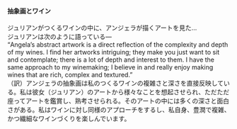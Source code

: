 #### 抽象画とワイン

ジュリアンがつくるワインの中に、アンジェラが描くアートを見た…  
ジュリアンは次のように語っている―  
“Angela’s abstract artwork is a direct reflection of the complexity and depth of my wines. I find her artworks intriguing; they make you just want to sit and contemplate; there is a lot of depth and interest to them. I have the same approach to my winemaking; I believe in and really enjoy making wines that are rich, complex and textured.”  
（訳）アンジェラの抽象画は私のつくるワインの複雑さと深さを直接反映している。私は彼女（ジュリアン）のアートから様々なことを想起させられ、ただただ座ってアートを鑑賞し、熟考させられる。そのアートの中には多くの深さと面白さがある。私はワインに対し同様のアプローチをするし、私自身、豊潤で複雑、かつ繊細なワインづくりを楽しんでいます。